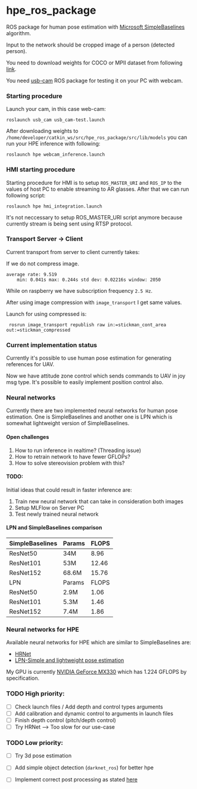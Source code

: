 # hpe_ros_package


ROS package for human pose estimation with [Microsoft SimpleBaselines](https://github.com/microsoft/human-pose-estimation.pytorch) algorithm.

Input to the network should be cropped image of a person (detected person). 


You need to download weights for COCO or MPII dataset from following [link](https://onedrive.live.com/?authkey=%21AKqtqKs162Z5W7g&id=56B9F9C97F261712%2110692&cid=56B9F9C97F261712). 

You need [usb-cam](https://github.com/ros-drivers/usb_cam) ROS package for testing it on your PC with webcam. 

### Starting procedure

Launch your cam, in this case web-cam: 
```
roslaunch usb_cam usb_cam-test.launch 
``` 
After downloading weights to `/home/developer/catkin_ws/src/hpe_ros_package/src/lib/models` you can run your HPE inference 
with following: 
```
roslaunch hpe webcam_inference.launch
```

### HMI starting procedure 

Starting procedure for HMI is to setup `ROS_MASTER_URI` and `ROS_IP` to the values of host PC to enable 
streaming to AR glasses. 
After that we can run following script: 

```
roslaunch hpe hmi_integration.launch 
```

It's not neccessary to setup ROS_MASTER_URI script anymore because currently stream is being sent using RTSP protocol. 


### Transport Server -> Client 

Current transport from server to client currently takes:

If we do not compress image. 

```
average rate: 9.519
	min: 0.041s max: 0.244s std dev: 0.02216s window: 2050

```

While on raspberry we have subscription frequency `2.5 Hz`. 

After using image compression with `image_transport` I get same values. 

Launch for using compressed is: 
```
 rosrun image_transport republish raw in:=stickman_cont_area out:=stickman_compressed
```

### Current implementation status 

Currently it's possible to use human pose estimation for generating references for UAV. 

Now we have attitude zone control which sends commands to UAV in joy msg type. 
It's possible to easily implement position control also. 

### Neural networks 

Currently there are two implemented neural networks for human pose estimation. 
One is SimpleBaselines and another one is LPN which is somewhat lightweight 
version of SimpleBaselines. 

#### Open challenges

1. How to run inference in realtime? (Threading issue) 
2. How to retrain network to have fewer GFLOPs? 
3. How to solve stereovision problem with this? 

#### TODO: 

Initial ideas that could result in faster inference are: 

1. Train new neural network that can take in consideration both images 
2. Setup MLFlow on Server PC
3. Test newly trained neural network


#### LPN and SimpleBaselines comparison 

| SimpleBaselines | Params | FLOPS |
| ----------- | -----------|------------|
| ResNet50    | 34M        | 8.96       |
| ResNet101   | 53M        | 12.46      |
| ResNet152   | 68.6M      | 15.76      |
| LPN |Params | FLOPS | 
|ResNet50 |  2.9M  | 1.06 |
|ResNet101 | 5.3M  | 1.46  |
|ResNet152 | 7.4M  | 1.86  |

### Neural networks for HPE

Available neural networks for HPE which are similar to SimpleBaselines are: 
 - [HRNet](https://github.com/HRNet) 
 - [LPN-Simple and lightweight pose estimation](https://github.com/zhang943/lpn-pytorch) 

My GPU is currently [NVIDIA GeForce MX330](https://www.techpowerup.com/gpu-specs/geforce-mx330.c3493) 
which has 1.224 GFLOPS by specification. 


### TODO High priority: 

 - [ ] Check launch files / Add depth and control types arguments 
 - [ ] Add calibration and dynamic control to arguments in launch files
 - [ ] Finish depth control (pitch/depth control)
 - [ ] Try HRNet --> Too slow for our use-case 

### TODO Low priority: 

 - [ ] Try 3d pose estimation 
 - [ ] Add simple object detection (`darknet_ros`) for better hpe  
 - [ ] Implement correct post processing as stated [here](https://github.com/microsoft/human-pose-estimation.pytorch/issues/26) 
 
